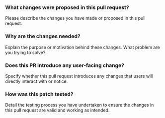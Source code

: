 ### What changes were proposed in this pull request?

Please describe the changes you have made or proposed in this pull request.

### Why are the changes needed?

Explain the purpose or motivation behind these changes. What problem are you trying to solve?

### Does this PR introduce any user-facing change?

Specify whether this pull request introduces any changes that users will directly interact with or notice.

### How was this patch tested?

Detail the testing process you have undertaken to ensure the changes in this pull request are valid and working as intended.

